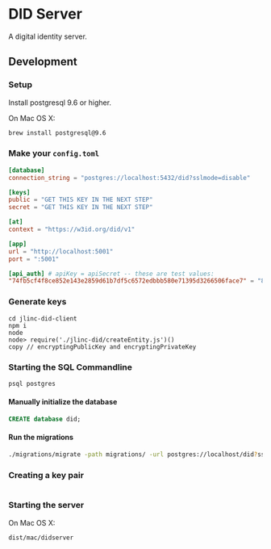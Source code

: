 # DID Server

A digital identity server.

## Development


### Setup
Install postgresql 9.6 or higher.

On Mac OS X:
```sh
brew install postgresql@9.6
```

### Make your `config.toml`


```toml
[database]
connection_string = "postgres://localhost:5432/did?sslmode=disable"

[keys]
public = "GET THIS KEY IN THE NEXT STEP"
secret = "GET THIS KEY IN THE NEXT STEP"

[at]
context = "https://w3id.org/did/v1"

[app]
url = "http://localhost:5001"
port = ":5001"

[api_auth] # apiKey = apiSecret -- these are test values:
"74fb5cf4f8ce852e143e2859d61b7df5c6572edbbb580e71395d3266506face7" = "809d311ff23626ddf58297f3322f84ec2b0cedf1b2a38b3d456b39298db61820"

```

### Generate keys

```
cd jlinc-did-client
npm i
node
node> require('./jlinc-did/createEntity.js')()
copy // encryptingPublicKey and encryptingPrivateKey
```

### Starting the SQL Commandline

```sh
psql postgres
```

#### Manually initialize the database

```sql
CREATE database did;
```

#### Run the migrations

```sh
./migrations/migrate -path migrations/ -url postgres://localhost/did?sslmode=disable up
```

### Creating a key pair

```

```

### Starting the server

On Mac OS X:
```sh
dist/mac/didserver
```
